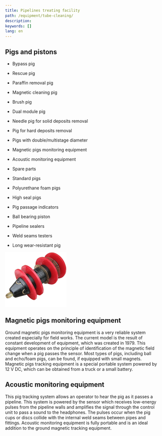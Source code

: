 ```yaml
---
title: Pipelines treating facility
path: /equipment/tube-cleaning/
description:
keywords: []
lang: en
---
```


## Pigs and pistons

* Bypass pig
* Rescue pig
* Paraffin removal pig
* Magnetic cleaning pig
* Brush pig
* Dual module pig
* Needle pig for solid deposits removal
* Pig for hard deposits removal
* Pigs with double/multistage diameter

* Magnetic pigs monitoring equipment
* Acoustic monitoring equipment
* Spare parts
* Standard pigs
* Polyurethane foam pigs
* High seal pigs
* Pig passage indicators
* Ball bearing piston
* Pipeline sealers
* Weld seams testers
* Long wear-resistant pig

![Pig](./pig-01.png)

## Magnetic pigs monitoring equipment

Ground magnetic pigs monitoring equipment is a very reliable system
created especially for field works. The current model is the result of
constant development of equipment, which was created in 1979. This
equipment operates on the principle of identification of the magnetic
field change when a pig passes the sensor. Most types of pigs, including
ball and echo/foam pigs, can be found, if equipped with small magnets.
Magnetic pigs tracking equipment is a special portable system powered by
12 V DC, which can be obtained from a truck or a small battery.

## Acoustic monitoring equipment

This pig tracking system allows an operator to hear the pig as it passes
a pipeline. This system is powered by the sensor which receives
low-energy pulses from the pipeline walls and amplifies the signal
through the control unit to pass a sound to the headphones. The pulses
occur when the pig cups or discs collide with the internal weld seams
between pipes and fittings. Acoustic monitoring equipment is fully
portable and is an ideal addition to the ground magnetic tracking
equipment.

